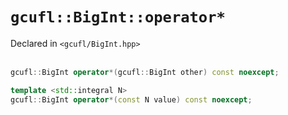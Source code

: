 # `gcufl::BigInt::operator*`
Declared in `<gcufl/BigInt.hpp>`
<br/><br/>
```cpp
gcufl::BigInt operator*(gcufl::BigInt other) const noexcept;

template <std::integral N>
gcufl::BigInt operator*(const N value) const noexcept;
```
